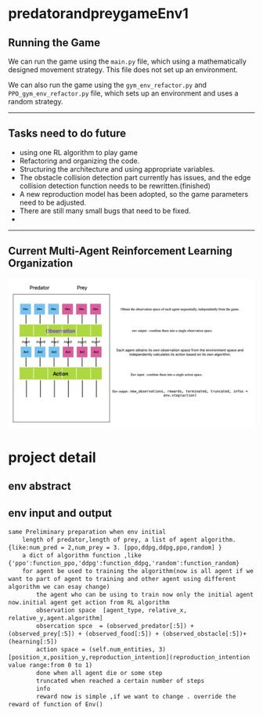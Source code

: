 
# predatorandpreygameEnv1

## Running the Game

We can run the game using the `main.py` file, which using a mathematically designed movement strategy. This file does not set up an environment.

We can also run the game using the `gym_env_refactor.py` and `PPO_gym_env_refactor.py` file, which sets up an environment and uses a random strategy.

---

## Tasks need to do future
- using one RL algorithm to play game
- Refactoring and organizing the code.
- Structuring the architecture and using appropriate variables.
- The obstacle collision detection part currently has issues, and the edge collision detection function needs to be rewritten.(finished)
- A new reproduction model has been adopted, so the game parameters need to be adjusted.
- There are still many small bugs that need to be fixed.
- 

---

## Current Multi-Agent Reinforcement Learning Organization

![Image Description](tools/README.png)
# project detail
## env abstract

## env input and output
    same Preliminary preparation when env initial 
        length of predator,length of prey, a list of agent algorithm.{like:num_pred = 2,num_prey = 3. [ppo,ddpg,ddpg,ppo,random] }
        a dict of algorithm function ,like {'ppo':function_ppo,'ddpg':function_ddpg,'random':function_random}
        for agent be used to training the algorithm(now is all agent if we want to part of agent to training and other agent using different algorithm we can esay change)
            the agent who can be using to train now only the initial agent now.initial agent get action from RL algorithm
            observation space  [agent_type, relative_x, relative_y,agent.algorithm]
            obsercation spce  = (observed_predator[:5]) + (observed_prey[:5]) + (observed_food[:5]) + (observed_obstacle[:5])+(hearning[:5])
            action space = (self.num_entities, 3)[position_x,position_y,reproduction_intention](reproduction_intention value range:from 0 to 1)
            done when all agent die or some step 
            truncated when reached a certain number of steps
            info 
            reward now is simple ,if we want to change . override the reward of function of Env()